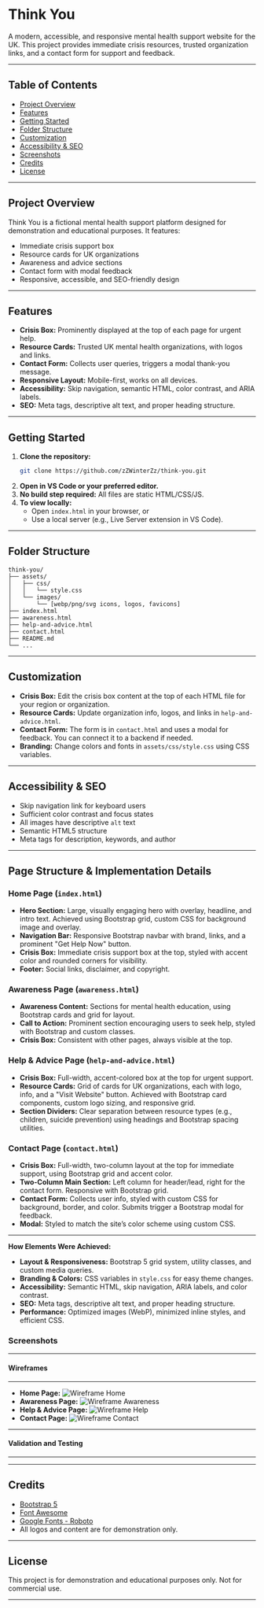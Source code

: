 # Think You

A modern, accessible, and responsive mental health support website for the UK. This project provides immediate crisis resources, trusted organization links, and a contact form for support and feedback.

---

## Table of Contents
- [Project Overview](#project-overview)
- [Features](#features)
- [Getting Started](#getting-started)
- [Folder Structure](#folder-structure)
- [Customization](#customization)
- [Accessibility & SEO](#accessibility--seo)
- [Screenshots](#screenshots)
- [Credits](#credits)
- [License](#license)

---

## Project Overview
Think You is a fictional mental health support platform designed for demonstration and educational purposes. It features:
- Immediate crisis support box
- Resource cards for UK organizations
- Awareness and advice sections
- Contact form with modal feedback
- Responsive, accessible, and SEO-friendly design

---

## Features
- **Crisis Box:** Prominently displayed at the top of each page for urgent help.
- **Resource Cards:** Trusted UK mental health organizations, with logos and links.
- **Contact Form:** Collects user queries, triggers a modal thank-you message.
- **Responsive Layout:** Mobile-first, works on all devices.
- **Accessibility:** Skip navigation, semantic HTML, color contrast, and ARIA labels.
- **SEO:** Meta tags, descriptive alt text, and proper heading structure.

---

## Getting Started
1. **Clone the repository:**
   ```bash
   git clone https://github.com/zZWinterZz/think-you.git
   ```
2. **Open in VS Code or your preferred editor.**
3. **No build step required:** All files are static HTML/CSS/JS.
4. **To view locally:**
   - Open `index.html` in your browser, or
   - Use a local server (e.g., Live Server extension in VS Code).

---

## Folder Structure
```
think-you/
├── assets/
│   ├── css/
│   │   └── style.css
│   └── images/
│       └── [webp/png/svg icons, logos, favicons]
├── index.html
├── awareness.html
├── help-and-advice.html
├── contact.html
├── README.md
└── ...
```

---

## Customization
- **Crisis Box:** Edit the crisis box content at the top of each HTML file for your region or organization.
- **Resource Cards:** Update organization info, logos, and links in `help-and-advice.html`.
- **Contact Form:** The form is in `contact.html` and uses a modal for feedback. You can connect it to a backend if needed.
- **Branding:** Change colors and fonts in `assets/css/style.css` using CSS variables.

---

## Accessibility & SEO
- Skip navigation link for keyboard users
- Sufficient color contrast and focus states
- All images have descriptive `alt` text
- Semantic HTML5 structure
- Meta tags for description, keywords, and author

---

## Page Structure & Implementation Details

### Home Page (`index.html`)
- **Hero Section:** Large, visually engaging hero with overlay, headline, and intro text. Achieved using Bootstrap grid, custom CSS for background image and overlay.
- **Navigation Bar:** Responsive Bootstrap navbar with brand, links, and a prominent "Get Help Now" button.
- **Crisis Box:** Immediate crisis support box at the top, styled with accent color and rounded corners for visibility.
- **Footer:** Social links, disclaimer, and copyright.

### Awareness Page (`awareness.html`)
- **Awareness Content:** Sections for mental health education, using Bootstrap cards and grid for layout.
- **Call to Action:** Prominent section encouraging users to seek help, styled with Bootstrap and custom classes.
- **Crisis Box:** Consistent with other pages, always visible at the top.

### Help & Advice Page (`help-and-advice.html`)
- **Crisis Box:** Full-width, accent-colored box at the top for urgent support.
- **Resource Cards:** Grid of cards for UK organizations, each with logo, info, and a "Visit Website" button. Achieved with Bootstrap card components, custom logo sizing, and responsive grid.
- **Section Dividers:** Clear separation between resource types (e.g., children, suicide prevention) using headings and Bootstrap spacing utilities.

### Contact Page (`contact.html`)
- **Crisis Box:** Full-width, two-column layout at the top for immediate support, using Bootstrap grid and accent color.
- **Two-Column Main Section:** Left column for header/lead, right for the contact form. Responsive with Bootstrap grid.
- **Contact Form:** Collects user info, styled with custom CSS for background, border, and color. Submits trigger a Bootstrap modal for feedback.
- **Modal:** Styled to match the site’s color scheme using custom CSS.

---

**How Elements Were Achieved:**
- **Layout & Responsiveness:** Bootstrap 5 grid system, utility classes, and custom media queries.
- **Branding & Colors:** CSS variables in `style.css` for easy theme changes.
- **Accessibility:** Semantic HTML, skip navigation, ARIA labels, and color contrast.
- **SEO:** Meta tags, descriptive alt text, and proper heading structure.
- **Performance:** Optimized images (WebP), minimized inline styles, and efficient CSS.

### Screenshots
---
#### Wireframes
---
- **Home Page:**
  ![Wireframe Home](assets/documentation/index.png)
- **Awareness Page:**
  ![Wireframe Awareness](assets/documentation/awareness.png)
- **Help & Advice Page:**
  ![Wireframe Help](assets/documentation/help.png)
- **Contact Page:**
  ![Wireframe Contact](assets/documentation/contact.png)

---

#### Validation and Testing
---

---

## Credits
- [Bootstrap 5](https://getbootstrap.com/)
- [Font Awesome](https://fontawesome.com/)
- [Google Fonts - Roboto](https://fonts.google.com/specimen/Roboto)
- All logos and content are for demonstration only.

---

## License
This project is for demonstration and educational purposes only. Not for commercial use.

---